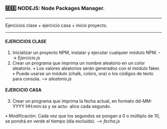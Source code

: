 ### #️⃣8️⃣ NODEJS: Node Packages Manager.

---

Ejercicios clase + ejercicio casa + inicio proyecto.


---


 #### EJERCICIOS CLASE

1. Inicializar un proyecto NPM, instalar y ejecutar cualquier módulo NPM.  --> *Ejercicio.js*
2. Crear un programa que imprima un nombre aleatorio en un color aleatorio.
• Los valores aleatorios serán generados con el módulo faker.
• Puede usarse un módulo (chalk, colors, ora) o los códigos de texto para consola.  --> *aleatorio.js*


#### EJERCICIO CASA

3. Crear un programa que imprima la fecha actual, en formato dd-MM-YYYY HH:mm:ss y se actu-
alice cada segundo.

• Modificación: Cada vez que los segundos se pongan a 0 o múltiplo de 10, se pondrá en verde el
tiempo (día excluido).   --> *fecha.js*

